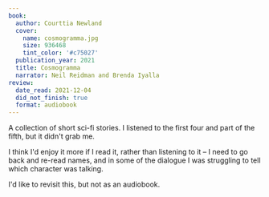 ```yaml
---
book:
  author: Courttia Newland
  cover:
    name: cosmogramma.jpg
    size: 936468
    tint_color: '#c75027'
  publication_year: 2021
  title: Cosmogramma
  narrator: Neil Reidman and Brenda Iyalla
review:
  date_read: 2021-12-04
  did_not_finish: true
  format: audiobook
---
```


A collection of short sci-fi stories.
I listened to the first four and part of the fifth, but it didn't grab me.

I think I'd enjoy it more if I read it, rather than listening to it – I need to go back and re-read names, and in some of the dialogue I was struggling to tell which character was talking.

I'd like to revisit this, but not as an audiobook.
